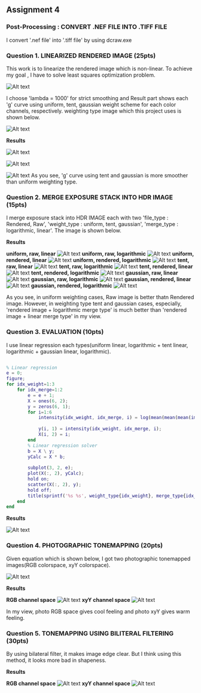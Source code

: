 ## Assignment 4

### Post-Processing : CONVERT .NEF FILE INTO .TIFF FILE

I convert '.nef file' into '.tiff file' by using dcraw.exe

### Question 1. LINEARIZED RENDERED IMAGE (25pts)

This work is to linearize the rendered image which is non-linear. To achieve my goal , I have to solve least squares optimization problem.

![Alt text](./Figure/formula_q1.png)

I choose 'lambda = 1000' for strict smoothing and Result part shows each 'g' curve using uniform, tent, gaussian weight scheme for each color channels, respectively. weighting type image which this project uses is shown below.

![Alt text](./Figure/formula2_q2.png)


**Results**

![Alt text](./Figure/G_curve_uniform.jpg)

![Alt text](./Figure/G_curve_tent.jpg)

![Alt text](./Figure/G_curve_gaussian.jpg)
As you see, 'g' curve using tent and gaussian is more smoother than uniform weighting type.

### Question 2. MERGE EXPOSURE STACK INTO HDR IMAGE (15pts)

I merge exposure stack into HDR IMAGE each with two 'file_type : Rendered, Raw', 'weight_type : uniform, tent, gaussian', 'merge_type : logarithmic, linear'. The image is shown below.

**Results**

**uniform, raw, linear**
![Alt text](./Figure/uniform_raw_linear.jpg)
**uniform, raw, logarithmic**
![Alt text](./Figure/uniform_raw_logarithmic.jpg)
**uniform, rendered, linear**
![Alt text](./Figure/uniform_rendered_linear.jpg)
**uniform, rendered, logarithmic**
![Alt text](./Figure/uniform_rendered_logarithmic.jpg)
**tent, raw, linear**
![Alt text](./Figure/tent_raw_linear.jpg)
**tent, raw, logarithmic**
![Alt text](./Figure/tent_raw_logarithmic.jpg)
**tent, rendered, linear**
![Alt text](./Figure/tent_rendered_linear.jpg)
**tent, rendered, logarithmic**
![Alt text](./Figure/tent_rendered_logarithmic.jpg)
**gaussian, raw, linear**
![Alt text](./Figure/gaussian_raw_linear.jpg)
**gaussian, raw, logarithmic**
![Alt text](./Figure/gaussian_raw_logarithmic.jpg)
**gaussian, rendered, linear**
![Alt text](./Figure/gaussian_rendered_linear.jpg)
**gaussian, rendered, logarithmic**
![Alt text](./Figure/gaussian_rendered_logarithmic.jpg)

As you see, in uniform weighting cases, Raw image is better thatn Rendered image. However, in weighting type tent and gaussian cases, especially, 'rendered image + logarithmic merge type' is much better than 'rendered image + linear merge type' in my view.

### Question 3. EVALUATION (10pts)

I use linear regression each types(uniform linear, logarithmic + tent linear, logarithmic + gaussian linear, logarithmic).

```matlab

% Linear regression
e = 0;
figure;
for idx_weight=1:3
    for idx_merge=1:2
        e = e + 1;
        X = ones(6, 2);
        y = zeros(6, 1);
        for i=1:6
            intensity(idx_weight, idx_merge, i) = log(mean(mean(mean(image_stack{idx_weight, idx_merge}(position(i, 2):position(i, 4), position(i, 3):position(i, 1), 2)))));
 
            y(i, 1) = intensity(idx_weight, idx_merge, i);
            X(i, 2) = i;
        end
        % Linear regression solver
        b = X \ y;
        yCalc = X * b;
        
        subplot(3, 2, e);
        plot(X(:, 2), yCalc);
        hold on;
        scatter(X(:, 2), y);
        hold off;
        title(sprintf('%s %s', weight_type{idx_weight}, merge_type{idx_merge});
    end
end
```
**Results**

![Alt text](./Figure/linear_regression.jpg)

### Question 4. PHOTOGRAPHIC TONEMAPPING (20pts)

Given equation which is shown below, I got two photographic tonemapped images(RGB colorspace, xyY colorspace).

![Alt text](./Figure/formula_q3.png)

**Results**

**RGB channel space**
![Alt text](./Figure/photo_rgb.png)
**xyY channel space**
![Alt text](./Figure/photo_xyY.png)

In my view, photo RGB space gives cool feeling and photo xyY gives warm feeling. 

### Question 5. TONEMAPPING USING BILITERAL FILTERING (30pts)

By using bilateral filter, it makes image edge clear. But I think using this method, it looks more bad in shapeness.

**Results**

**RGB channel space**
![Alt text](./Figure/biliteral_rgb.png)
**xyY channel space**
![Alt text](./Figure/biliteral_xyY.png)
